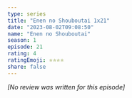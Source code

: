 ```yaml
---
type: series
title: "Enen no Shouboutai 1x21"
date: "2023-08-02T09:08:50"
name: "Enen no Shouboutai"
season: 1
episode: 21
rating: 4
ratingEmoji: ⭐️⭐️⭐️⭐️
share: false
---
```


*[No review was written for this episode]*
